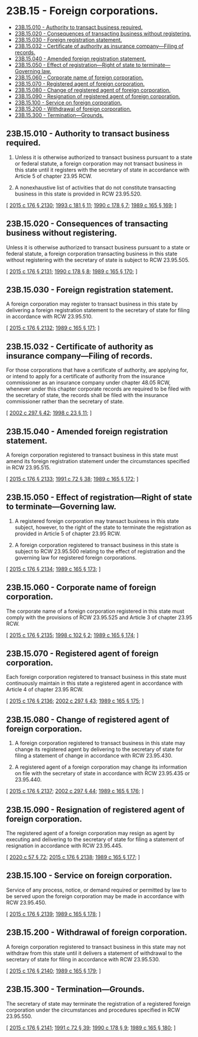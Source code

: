 # 23B.15 - Foreign corporations.
* [23B.15.010 - Authority to transact business required.](#23b15010---authority-to-transact-business-required)
* [23B.15.020 - Consequences of transacting business without registering.](#23b15020---consequences-of-transacting-business-without-registering)
* [23B.15.030 - Foreign registration statement.](#23b15030---foreign-registration-statement)
* [23B.15.032 - Certificate of authority as insurance company—Filing of records.](#23b15032---certificate-of-authority-as-insurance-companyfiling-of-records)
* [23B.15.040 - Amended foreign registration statement.](#23b15040---amended-foreign-registration-statement)
* [23B.15.050 - Effect of registration—Right of state to terminate—Governing law.](#23b15050---effect-of-registrationright-of-state-to-terminategoverning-law)
* [23B.15.060 - Corporate name of foreign corporation.](#23b15060---corporate-name-of-foreign-corporation)
* [23B.15.070 - Registered agent of foreign corporation.](#23b15070---registered-agent-of-foreign-corporation)
* [23B.15.080 - Change of registered agent of foreign corporation.](#23b15080---change-of-registered-agent-of-foreign-corporation)
* [23B.15.090 - Resignation of registered agent of foreign corporation.](#23b15090---resignation-of-registered-agent-of-foreign-corporation)
* [23B.15.100 - Service on foreign corporation.](#23b15100---service-on-foreign-corporation)
* [23B.15.200 - Withdrawal of foreign corporation.](#23b15200---withdrawal-of-foreign-corporation)
* [23B.15.300 - Termination—Grounds.](#23b15300---terminationgrounds)
## 23B.15.010 - Authority to transact business required.
1. Unless it is otherwise authorized to transact business pursuant to a state or federal statute, a foreign corporation may not transact business in this state until it registers with the secretary of state in accordance with Article 5 of chapter 23.95 RCW.

2. A nonexhaustive list of activities that do not constitute transacting business in this state is provided in RCW 23.95.520.

\[ [2015 c 176 § 2130](https://lawfilesext.leg.wa.gov/biennium/2015-16/Pdf/Bills/Session%20Laws/Senate/5387.SL.pdf?cite=2015%20c%20176%20§%202130); [1993 c 181 § 11](https://lawfilesext.leg.wa.gov/biennium/1993-94/Pdf/Bills/Session%20Laws/House/1497-S.SL.pdf?cite=1993%20c%20181%20§%2011); [1990 c 178 § 7](https://leg.wa.gov/CodeReviser/documents/sessionlaw/1990c178.pdf?cite=1990%20c%20178%20§%207); [1989 c 165 § 169](https://leg.wa.gov/CodeReviser/documents/sessionlaw/1989c165.pdf?cite=1989%20c%20165%20§%20169); \]

## 23B.15.020 - Consequences of transacting business without registering.
Unless it is otherwise authorized to transact business pursuant to a state or federal statute, a foreign corporation transacting business in this state without registering with the secretary of state is subject to RCW 23.95.505.

\[ [2015 c 176 § 2131](https://lawfilesext.leg.wa.gov/biennium/2015-16/Pdf/Bills/Session%20Laws/Senate/5387.SL.pdf?cite=2015%20c%20176%20§%202131); [1990 c 178 § 8](https://leg.wa.gov/CodeReviser/documents/sessionlaw/1990c178.pdf?cite=1990%20c%20178%20§%208); [1989 c 165 § 170](https://leg.wa.gov/CodeReviser/documents/sessionlaw/1989c165.pdf?cite=1989%20c%20165%20§%20170); \]

## 23B.15.030 - Foreign registration statement.
A foreign corporation may register to transact business in this state by delivering a foreign registration statement to the secretary of state for filing in accordance with RCW 23.95.510.

\[ [2015 c 176 § 2132](https://lawfilesext.leg.wa.gov/biennium/2015-16/Pdf/Bills/Session%20Laws/Senate/5387.SL.pdf?cite=2015%20c%20176%20§%202132); [1989 c 165 § 171](https://leg.wa.gov/CodeReviser/documents/sessionlaw/1989c165.pdf?cite=1989%20c%20165%20§%20171); \]

## 23B.15.032 - Certificate of authority as insurance company—Filing of records.
For those corporations that have a certificate of authority, are applying for, or intend to apply for a certificate of authority from the insurance commissioner as an insurance company under chapter 48.05 RCW, whenever under this chapter corporate records are required to be filed with the secretary of state, the records shall be filed with the insurance commissioner rather than the secretary of state.

\[ [2002 c 297 § 42](https://lawfilesext.leg.wa.gov/biennium/2001-02/Pdf/Bills/Session%20Laws/House/2301-S.SL.pdf?cite=2002%20c%20297%20§%2042); [1998 c 23 § 11](https://lawfilesext.leg.wa.gov/biennium/1997-98/Pdf/Bills/Session%20Laws/House/1065-S2.SL.pdf?cite=1998%20c%2023%20§%2011); \]

## 23B.15.040 - Amended foreign registration statement.
A foreign corporation registered to transact business in this state must amend its foreign registration statement under the circumstances specified in RCW 23.95.515.

\[ [2015 c 176 § 2133](https://lawfilesext.leg.wa.gov/biennium/2015-16/Pdf/Bills/Session%20Laws/Senate/5387.SL.pdf?cite=2015%20c%20176%20§%202133); [1991 c 72 § 38](https://lawfilesext.leg.wa.gov/biennium/1991-92/Pdf/Bills/Session%20Laws/Senate/5107.SL.pdf?cite=1991%20c%2072%20§%2038); [1989 c 165 § 172](https://leg.wa.gov/CodeReviser/documents/sessionlaw/1989c165.pdf?cite=1989%20c%20165%20§%20172); \]

## 23B.15.050 - Effect of registration—Right of state to terminate—Governing law.
1. A registered foreign corporation may transact business in this state subject, however, to the right of the state to terminate the registration as provided in Article 5 of chapter 23.95 RCW.

2. A foreign corporation registered to transact business in this state is subject to RCW 23.95.500 relating to the effect of registration and the governing law for registered foreign corporations.

\[ [2015 c 176 § 2134](https://lawfilesext.leg.wa.gov/biennium/2015-16/Pdf/Bills/Session%20Laws/Senate/5387.SL.pdf?cite=2015%20c%20176%20§%202134); [1989 c 165 § 173](https://leg.wa.gov/CodeReviser/documents/sessionlaw/1989c165.pdf?cite=1989%20c%20165%20§%20173); \]

## 23B.15.060 - Corporate name of foreign corporation.
The corporate name of a foreign corporation registered in this state must comply with the provisions of RCW 23.95.525 and Article 3 of chapter 23.95 RCW.

\[ [2015 c 176 § 2135](https://lawfilesext.leg.wa.gov/biennium/2015-16/Pdf/Bills/Session%20Laws/Senate/5387.SL.pdf?cite=2015%20c%20176%20§%202135); [1998 c 102 § 2](https://lawfilesext.leg.wa.gov/biennium/1997-98/Pdf/Bills/Session%20Laws/House/1253-S.SL.pdf?cite=1998%20c%20102%20§%202); [1989 c 165 § 174](https://leg.wa.gov/CodeReviser/documents/sessionlaw/1989c165.pdf?cite=1989%20c%20165%20§%20174); \]

## 23B.15.070 - Registered agent of foreign corporation.
Each foreign corporation registered to transact business in this state must continuously maintain in this state a registered agent in accordance with Article 4 of chapter 23.95 RCW.

\[ [2015 c 176 § 2136](https://lawfilesext.leg.wa.gov/biennium/2015-16/Pdf/Bills/Session%20Laws/Senate/5387.SL.pdf?cite=2015%20c%20176%20§%202136); [2002 c 297 § 43](https://lawfilesext.leg.wa.gov/biennium/2001-02/Pdf/Bills/Session%20Laws/House/2301-S.SL.pdf?cite=2002%20c%20297%20§%2043); [1989 c 165 § 175](https://leg.wa.gov/CodeReviser/documents/sessionlaw/1989c165.pdf?cite=1989%20c%20165%20§%20175); \]

## 23B.15.080 - Change of registered agent of foreign corporation.
1. A foreign corporation registered to transact business in this state may change its registered agent by delivering to the secretary of state for filing a statement of change in accordance with RCW 23.95.430.

2. A registered agent of a foreign corporation may change its information on file with the secretary of state in accordance with RCW 23.95.435 or 23.95.440.

\[ [2015 c 176 § 2137](https://lawfilesext.leg.wa.gov/biennium/2015-16/Pdf/Bills/Session%20Laws/Senate/5387.SL.pdf?cite=2015%20c%20176%20§%202137); [2002 c 297 § 44](https://lawfilesext.leg.wa.gov/biennium/2001-02/Pdf/Bills/Session%20Laws/House/2301-S.SL.pdf?cite=2002%20c%20297%20§%2044); [1989 c 165 § 176](https://leg.wa.gov/CodeReviser/documents/sessionlaw/1989c165.pdf?cite=1989%20c%20165%20§%20176); \]

## 23B.15.090 - Resignation of registered agent of foreign corporation.
The registered agent of a foreign corporation may resign as agent by executing and delivering to the secretary of state for filing a statement of resignation in accordance with RCW 23.95.445.

\[ [2020 c 57 § 72](https://lawfilesext.leg.wa.gov/biennium/2019-20/Pdf/Bills/Session%20Laws/Senate/6028-S.SL.pdf?cite=2020%20c%2057%20§%2072); [2015 c 176 § 2138](https://lawfilesext.leg.wa.gov/biennium/2015-16/Pdf/Bills/Session%20Laws/Senate/5387.SL.pdf?cite=2015%20c%20176%20§%202138); [1989 c 165 § 177](https://leg.wa.gov/CodeReviser/documents/sessionlaw/1989c165.pdf?cite=1989%20c%20165%20§%20177); \]

## 23B.15.100 - Service on foreign corporation.
Service of any process, notice, or demand required or permitted by law to be served upon the foreign corporation may be made in accordance with RCW 23.95.450.

\[ [2015 c 176 § 2139](https://lawfilesext.leg.wa.gov/biennium/2015-16/Pdf/Bills/Session%20Laws/Senate/5387.SL.pdf?cite=2015%20c%20176%20§%202139); [1989 c 165 § 178](https://leg.wa.gov/CodeReviser/documents/sessionlaw/1989c165.pdf?cite=1989%20c%20165%20§%20178); \]

## 23B.15.200 - Withdrawal of foreign corporation.
A foreign corporation registered to transact business in this state may not withdraw from this state until it delivers a statement of withdrawal to the secretary of state for filing in accordance with RCW 23.95.530.

\[ [2015 c 176 § 2140](https://lawfilesext.leg.wa.gov/biennium/2015-16/Pdf/Bills/Session%20Laws/Senate/5387.SL.pdf?cite=2015%20c%20176%20§%202140); [1989 c 165 § 179](https://leg.wa.gov/CodeReviser/documents/sessionlaw/1989c165.pdf?cite=1989%20c%20165%20§%20179); \]

## 23B.15.300 - Termination—Grounds.
The secretary of state may terminate the registration of a registered foreign corporation under the circumstances and procedures specified in RCW 23.95.550.

\[ [2015 c 176 § 2141](https://lawfilesext.leg.wa.gov/biennium/2015-16/Pdf/Bills/Session%20Laws/Senate/5387.SL.pdf?cite=2015%20c%20176%20§%202141); [1991 c 72 § 39](https://lawfilesext.leg.wa.gov/biennium/1991-92/Pdf/Bills/Session%20Laws/Senate/5107.SL.pdf?cite=1991%20c%2072%20§%2039); [1990 c 178 § 9](https://leg.wa.gov/CodeReviser/documents/sessionlaw/1990c178.pdf?cite=1990%20c%20178%20§%209); [1989 c 165 § 180](https://leg.wa.gov/CodeReviser/documents/sessionlaw/1989c165.pdf?cite=1989%20c%20165%20§%20180); \]

